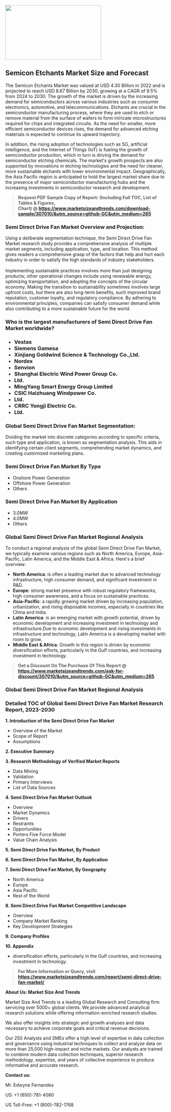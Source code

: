 <p><img class="alignnone size-medium wp-image-20088" src="https://ffe5etoiles.com/wp-content/uploads/2024/12/MST1-300x171.png" alt="" width="300" height="171" /></p><h2>Semicon Etchants Market Size and Forecast</h2><p>The Semicon Etchants Market was valued at USD 4.30 Billion in 2022 and is projected to reach USD 8.67 Billion by 2030, growing at a CAGR of 9.5% from 2024 to 2030. The growth of the market is driven by the increasing demand for semiconductors across various industries such as consumer electronics, automotive, and telecommunications. Etchants are crucial in the semiconductor manufacturing process, where they are used to etch or remove material from the surface of wafers to form intricate microstructures required for chips and integrated circuits. As the need for smaller, more efficient semiconductor devices rises, the demand for advanced etching materials is expected to continue its upward trajectory.</p><p>In addition, the rising adoption of technologies such as 5G, artificial intelligence, and the Internet of Things (IoT) is fueling the growth of semiconductor production, which in turn is driving the demand for semiconductor etching chemicals. The market's growth prospects are also supported by innovations in etching technologies and the need for cleaner, more sustainable etchants with lower environmental impact. Geographically, the Asia Pacific region is anticipated to hold the largest market share due to the presence of major semiconductor manufacturing hubs and the increasing investments in semiconductor research and development.</p></p><blockquote id="" class=""><strong>Request PDF Sample Copy of Report: (Including Full TOC, List of Tables &amp; Figures, Chart)&nbsp;@&nbsp;<strong><a href="https://www.marketsizeandtrends.com/download-sample/307010/&utm_source=github-GC&utm_medium=265" target="_blank">https://www.marketsizeandtrends.com/download-sample/307010/&utm_source=github-GC&utm_medium=265</a></strong></strong></blockquote><h3 id="" class="">Semi Direct Drive Fan Market&nbsp;Overview and Projection:</h3><p id="" class="">Using a deliberate segmentation technique, the Semi Direct Drive Fan Market research study provides a comprehensive analysis of multiple market segments, including application, type, and location. This method gives readers a comprehensive grasp of the factors that help and hurt each industry in order to satisfy the high standards of industry stakeholders. <br /> <br />Implementing sustainable practices involves more than just designing products; other operational changes include using renewable energy, optimizing transportation, and adopting the concepts of the circular economy. Making the transition to sustainability sometimes involves large upfront costs, but there are also long-term benefits, such improved brand reputation, customer loyalty, and regulatory compliance. By adhering to environmental principles, companies can satisfy consumer demand while also contributing to a more sustainable future for the world.</p><h3 id="" class="">Who is the largest manufacturers of&nbsp;Semi Direct Drive Fan Market worldwide?</h3><h3 class=""><p><ul><li>Vestas </li><li> Siemens Gamesa </li><li> Xinjiang Goldwind Science & Technology Co.,Ltd. </li><li> Nordex </li><li> Senvion </li><li> Shanghai Electric Wind Power Group Co. </li><li> Ltd. </li><li> MingYang Smart Energy Group Limited </li><li> CSIC Haizhuang Windpower Co. </li><li> Ltd. </li><li> CRRC Yongji Electric Co. </li><li> Ltd.</li></ul></p></h3><h3 id="" class="">Global&nbsp;Semi Direct Drive Fan Market Segmentation:</h3><p id="" class="">Dividing the market into discrete categories according to specific criteria, such type and application, is known as segmentation analysis. This aids in identifying certain client segments, comprehending market dynamics, and creating customized marketing plans.</p><h3 id="" class="">Semi Direct Drive Fan Market&nbsp;By Type</h3><p><p><ul><li>Onshore Power Generation</li><li> Offshore Power Generation</li><li> Others</p></li></ul></p></p><h3 id="" class="">Semi Direct Drive Fan Market&nbsp;By Application</h3><p class=""><p><ul><li>3.0MW</li><li> 4.0MW</li><li> Others</li></ul></p></p><h3 id="" class="">Global Semi Direct Drive Fan Market Regional Analysis</h3><p id="" class="">To conduct a regional analysis of the global Semi Direct Drive Fan Market, we typically examine various regions such as North America, Europe, Asia-Pacific, Latin America, and the Middle East &amp; Africa. Here's a brief overview:</p><ul><li><strong>North America</strong>: is often a leading market due to advanced technology infrastructure, high consumer demand, and significant investment in R&amp;D.</li><li><strong>Europe</strong>: strong market presence with robust regulatory frameworks, high consumer awareness, and a focus on sustainable practices.</li><li><strong>Asia-Pacific</strong>: a rapidly growing market driven by increasing population, urbanization, and rising disposable incomes, especially in countries like China and India.</li><li><strong>Latin America</strong>: is an emerging market with growth potential, driven by economic development and increasing investment in technology and infrastructure.Due to economic development and rising investments in infrastructure and technology, Latin America is a developing market with room to grow.</li><li><strong>Middle East &amp; Africa</strong>: Growth in this region is driven by economic diversification efforts, particularly in the Gulf countries, and increasing investment in technology.</li></ul><blockquote id="" class=""><strong>Get a Discount On The Purchase Of This Report @ <strong><a href="https://www.marketsizeandtrends.com/ask-for-discount/307010/&utm_source=github-GC&utm_medium=265" target="_blank">https://www.marketsizeandtrends.com/ask-for-discount/307010/&utm_source=github-GC&utm_medium=265</a></strong></strong></blockquote><h3 id="" class="">Global Semi Direct Drive Fan Market Regional Analysis</h3><h3 id="" class="">Detailed TOC of Global Semi Direct Drive Fan Market Research Report, 2023-2030</h3><p id="" class=""><strong>1. Introduction of the Semi Direct Drive Fan Market</strong></p><ul><li>Overview of the Market</li><li>Scope of Report</li><li>Assumptions</li></ul><p id="" class=""><strong>2. Executive Summary</strong></p><p id="" class=""><strong>3. Research Methodology of Verified Market Reports</strong></p><ul><li>Data Mining</li><li>Validation</li><li>Primary Interviews</li><li>List of Data Sources</li></ul><p id="" class=""><strong>4. Semi Direct Drive Fan Market Outlook</strong></p><ul><li>Overview</li><li>Market Dynamics</li><li>Drivers</li><li>Restraints</li><li>Opportunities</li><li>Porters Five Force Model</li><li>Value Chain Analysis</li></ul><p id="" class=""><strong>5. Semi Direct Drive Fan Market, By Product</strong></p><p id="" class=""><strong>6. Semi Direct Drive Fan Market, By Application</strong></p><p id="" class=""><strong>7. Semi Direct Drive Fan Market, By Geography</strong></p><ul><li>North America</li><li>Europe</li><li>Asia Pacific</li><li>Rest of the World</li></ul><p id="" class=""><strong>8. Semi Direct Drive Fan Market Competitive Landscape</strong></p><ul><li>Overview</li><li>Company Market Ranking</li><li>Key Development Strategies</li></ul><p id="" class=""><strong>9. Company Profiles</strong></p><p id="" class=""><strong>10. Appendix</strong></p><ul><li>diversification efforts, particularly in the Gulf countries, and increasing investment in technology.</li></ul><blockquote id="" class=""><strong>For More Information or Query, visit <strong><strong><a href="https://www.marketsizeandtrends.com/report/semi-direct-drive-fan-market/" target="_blank">https://www.marketsizeandtrends.com/report/semi-direct-drive-fan-market/</a></strong></strong></strong></blockquote><p id="" class=""><strong>About Us: Market Size And Trends</strong></p><p id="" class="">Market Size And Trends is a leading Global Research and Consulting firm servicing over 5000+ global clients. We provide advanced analytical research solutions while offering information-enriched research studies.</p><p id="" class="">We also offer insights into strategic and growth analyses and data necessary to achieve corporate goals and critical revenue decisions.</p><p id="" class="">Our 250 Analysts and SMEs offer a high level of expertise in data collection and governance using industrial techniques to collect and analyze data on more than 25,000 high-impact and niche markets. Our analysts are trained to combine modern data collection techniques, superior research methodology, expertise, and years of collective experience to produce informative and accurate research.</p><p id="" class=""><strong>Contact us:</strong></p><p id="" class="">Mr. Edwyne Fernandes</p><p id="" class="">US: +1 (650)-781-4080</p><p id="" class="">US Toll-Free: +1 (800)-782-1768</p>
